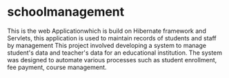 # schoolmanagement
This is the web Applicationwhich is build on Hibernate framework and Servlets, this application is used to maintain  records of students and staff by management
This project involved developing a system to manage student's data and teacher's data for an educational institution. The system was designed to automate various processes such as student enrollment, fee payment, course management.
